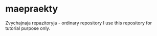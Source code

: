 # maepraekty
Zvychajnaja repazitoryja - ordinary repository
I use this repository for tutorial purpose only.

